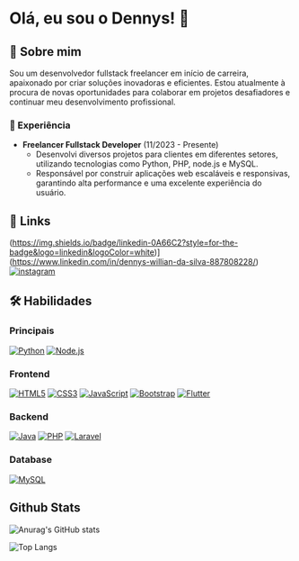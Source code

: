 
# Olá, eu sou o Dennys! 👋


## 🚀 Sobre mim
Sou um desenvolvedor fullstack freelancer em início de carreira, apaixonado por criar soluções inovadoras e eficientes. Estou atualmente à procura de novas oportunidades para colaborar em projetos desafiadores e continuar meu desenvolvimento profissional.




### 💼 Experiência
- **Freelancer Fullstack Developer** (11/2023 - Presente)
  - Desenvolvi diversos projetos para clientes em diferentes setores, utilizando tecnologias como Python, PHP, node.js e MySQL.
  - Responsável por construir aplicações web escaláveis e responsivas, garantindo alta performance e uma excelente experiência do usuário.


## 🔗 Links
(https://img.shields.io/badge/linkedin-0A66C2?style=for-the-badge&logo=linkedin&logoColor=white)](https://www.linkedin.com/in/dennys-willian-da-silva-887808228/)[![instagram](https://img.shields.io/badge/Instagram-E4405F?style=for-the-badge&logo=instagram&logoColor=white)](https://instagram.com/willian1894)

## 🛠 Habilidades

### Principais
[![Python](https://img.shields.io/badge/Python-3776AB?style=for-the-badge&logo=python&logoColor=white)](https://www.python.org/)
[![Node.js](https://img.shields.io/badge/Node.js-43853D?style=for-the-badge&logo=node.js&logoColor=white)](https://nodejs.org/)

### Frontend
[![HTML5](https://img.shields.io/badge/HTML5-E34F26?style=for-the-badge&logo=html5&logoColor=white)](https://developer.mozilla.org/en-US/docs/Web/HTML)
[![CSS3](https://img.shields.io/badge/CSS3-1572B6?style=for-the-badge&logo=css3&logoColor=white)](https://developer.mozilla.org/en-US/docs/Web/CSS)
[![JavaScript](https://img.shields.io/badge/JavaScript-F7DF1E?style=for-the-badge&logo=javascript&logoColor=black)](https://developer.mozilla.org/en-US/docs/Web/JavaScript)
[![Bootstrap](https://img.shields.io/badge/Bootstrap-563D7C?style=for-the-badge&logo=bootstrap&logoColor=white)](https://getbootstrap.com/)
[![Flutter](https://img.shields.io/badge/Flutter-02569B?style=for-the-badge&logo=flutter&logoColor=white)](https://flutter.dev/)

### Backend
[![Java](https://img.shields.io/badge/Java-ED8B00?style=for-the-badge&logo=openjdk&logoColor=white)](https://www.java.com/)
[![PHP](https://img.shields.io/badge/PHP-777BB4?style=for-the-badge&logo=php&logoColor=white)](https://www.php.net/)
[![Laravel](https://img.shields.io/badge/Laravel-FF2D20?style=for-the-badge&logo=laravel&logoColor=white)](https://laravel.com/)

### Database
[![MySQL](https://img.shields.io/badge/MySQL-00000F?style=for-the-badge&logo=mysql&logoColor=white)](https://www.mysql.com/)

## Github Stats

![Anurag's GitHub stats](https://github-readme-stats.vercel.app/api?username=dennys1994&show_icons=true&theme=radical)

![Top Langs](https://github-readme-stats.vercel.app/api/top-langs/?username=dennys1994&layout=donut)


